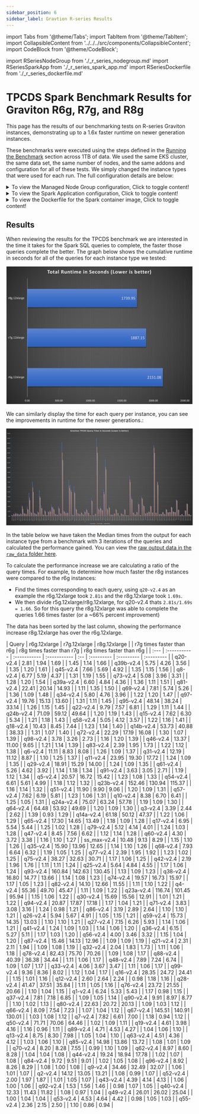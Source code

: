 ```yaml
---
sidebar_position: 6
sidebar_label: Gravtion R-series Results
---
```

import Tabs from '@theme/Tabs';
import TabItem from '@theme/TabItem';
import CollapsibleContent from '../../../src/components/CollapsibleContent';
import CodeBlock from '@theme/CodeBlock';

import RSeriesNodeGroup from './_r_series_nodegroup.md'
import RSeriesSparkApp from './_r_series_spark_app.md'
import RSeriesDockerfile from './_r_series_dockerfile.md'

# TPCDS Spark Benchmark Results for Graviton R6g, R7g, and R8g
This page has the results of our benchmarking tests on R-series Graviton instances, demonstrating up to a 1.6x faster runtime on newer generation instances.

These benchmarks were executed using the steps defined in the [Running the Benchmark](./running-the-benchmark.md) section across 1TB of data. We used the same EKS cluster, the same data set, the same number of nodes, and the same addons and configuration for all of these tests. We simply changed the instance types that were used for each run.
The full configuration details are below:

<details>
<summary> To view the Managed Node Group configuration, Click to toggle content!</summary>

<RSeriesNodeGroup />

</details>

<details>
<summary> To view the Spark Application configuration, Click to toggle content!</summary>

<RSeriesSparkApp />

</details>

<details>
<summary> To view the Dockerfile for the Spark container image, Click to toggle content!</summary>

<RSeriesDockerfile />

</details>


## Results
When reviewing the results for the TPCDS benchmark we are interested in the time it takes for the Spark SQL queries to complete, the faster those queries complete the better.
The graph below shows the cumulative runtime in seconds for all of the queries for each instance type we tested:

[![Total runtimes for the benchmarks per instance type](./img/r-series-total-runtime.png)](https://github.com/awslabs/data-on-eks/blob/main/website/docs/benchmarks/spark-operator-benchmark/img/r-series-total-runtime.png)

We can similarly display the time for each query per instance, you can see the improvements in runtime for the newer generations.:

[![Total runtimes for the benchmarks per instance type](./img/r-series-per-query.png)](https://github.com/awslabs/data-on-eks/blob/main/website/docs/benchmarks/spark-operator-benchmark/img/r-series-per-query.png)

In the table below we have taken the Median times from the output for each instance type from a benchmark with 3 iterations of the queries and calculated the performance gained. You can view the [raw output data in the `raw_data` folder here](https://github.com/awslabs/data-on-eks/blob/main/website/docs/benchmarks/spark-operator-benchmark/raw_data).

To calculate the performance increase we are calculating a ratio of the query times. For example, to determine how much faster the r8g instances were compared to the r6g instances:
- Find the times corresponding to each query, using `q20-v2.4` as an example the r6g.12xlarge took `2.81s` and the r8g.12xlarge took `1.69s`.
- We then divide r5g.12xlarge/r8g.12xlarge, for q20-v2.4 thats `2.81s/1.69s = 1.66`. So for this query the r8g.12xlarge was able to complete the queries 1.66 times faster (or a ~66% percent improvement)

The data has been sorted by the last column, showing the performance increase r8g.12xlarge has over the r6g.12xlarge.
<div class="benchmark-results">
| Query | r6g.12xlarge | r7g.12xlarge | r8g.12xlarge |  | r7g times faster than r6g  | r8g times faster than r7g | r8g times faster than r6g |
| :---  | :----------- | :----------- | :----------- | :-- | :--------- | :--------- | :--------- |
| q20-v2.4 | 2.81 | 1.94 | 1.69 |  | 1.45 | 1.14 | 1.66 |
| q39b-v2.4 | 5.75 | 4.26 | 3.56 |  | 1.35 | 1.20 | 1.61 |
| q45-v2.4 | 7.66 | 5.69 | 4.92 |  | 1.35 | 1.15 | 1.56 |
| q8-v2.4 | 6.77 | 5.19 | 4.37 |  | 1.31 | 1.19 | 1.55 |
| q73-v2.4 | 5.08 | 3.96 | 3.31 |  | 1.28 | 1.20 | 1.54 |
| q39a-v2.4 | 6.60 | 4.84 | 4.36 |  | 1.36 | 1.11 | 1.51 |
| q81-v2.4 | 22.41 | 20.14 | 14.93 |  | 1.11 | 1.35 | 1.50 |
| q69-v2.4 | 7.81 | 5.74 | 5.26 |  | 1.36 | 1.09 | 1.48 |
| q34-v2.4 | 5.80 | 4.76 | 3.96 |  | 1.22 | 1.20 | 1.47 |
| q97-v2.4 | 19.76 | 15.13 | 13.60 |  | 1.31 | 1.11 | 1.45 |
| q95-v2.4 | 48.14 | 38.24 | 33.14 |  | 1.26 | 1.15 | 1.45 |
| q22-v2.4 | 9.79 | 7.57 | 6.81 |  | 1.29 | 1.11 | 1.44 |
| q24b-v2.4 | 71.09 | 59.12 | 49.64 |  | 1.20 | 1.19 | 1.43 |
| q15-v2.4 | 7.62 | 6.30 | 5.34 |  | 1.21 | 1.18 | 1.43 |
| q58-v2.4 | 5.05 | 4.12 | 3.57 |  | 1.22 | 1.16 | 1.41 |
| q18-v2.4 | 10.43 | 8.45 | 7.44 |  | 1.23 | 1.14 | 1.40 |
| q14b-v2.4 | 53.73 | 40.88 | 38.33 |  | 1.31 | 1.07 | 1.40 |
| q72-v2.4 | 22.29 | 17.19 | 16.08 |  | 1.30 | 1.07 | 1.39 |
| q98-v2.4 | 3.78 | 3.26 | 2.73 |  | 1.16 | 1.20 | 1.39 |
| q46-v2.4 | 13.37 | 11.00 | 9.65 |  | 1.21 | 1.14 | 1.39 |
| q83-v2.4 | 2.39 | 1.95 | 1.73 |  | 1.22 | 1.12 | 1.38 |
| q6-v2.4 | 11.11 | 8.83 | 8.08 |  | 1.26 | 1.09 | 1.37 |
| q31-v2.4 | 12.19 | 11.12 | 8.87 |  | 1.10 | 1.25 | 1.37 |
| q11-v2.4 | 23.95 | 19.30 | 17.72 |  | 1.24 | 1.09 | 1.35 |
| q29-v2.4 | 18.91 | 15.29 | 14.00 |  | 1.24 | 1.09 | 1.35 |
| q61-v2.4 | 5.26 | 4.62 | 3.92 |  | 1.14 | 1.18 | 1.34 |
| q91-v2.4 | 3.63 | 3.05 | 2.71 |  | 1.19 | 1.12 | 1.34 |
| q5-v2.4 | 20.57 | 16.72 | 15.42 |  | 1.23 | 1.08 | 1.33 |
| q54-v2.4 | 6.61 | 5.61 | 4.99 |  | 1.18 | 1.12 | 1.32 |
| q23b-v2.4 | 152.46 | 130.94 | 115.37 |  | 1.16 | 1.14 | 1.32 |
| q51-v2.4 | 11.90 | 9.90 | 9.06 |  | 1.20 | 1.09 | 1.31 |
| q57-v2.4 | 7.62 | 6.19 | 5.81 |  | 1.23 | 1.06 | 1.31 |
| q10-v2.4 | 8.38 | 6.70 | 6.41 |  | 1.25 | 1.05 | 1.31 |
| q24a-v2.4 | 75.07 | 63.24 | 57.78 |  | 1.19 | 1.09 | 1.30 |
| q64-v2.4 | 64.48 | 53.92 | 49.69 |  | 1.20 | 1.09 | 1.30 |
| q3-v2.4 | 3.39 | 2.44 | 2.62 |  | 1.39 | 0.93 | 1.29 |
| q14a-v2.4 | 61.18 | 50.12 | 47.37 |  | 1.22 | 1.06 | 1.29 |
| q65-v2.4 | 17.30 | 14.65 | 13.49 |  | 1.18 | 1.09 | 1.28 |
| q17-v2.4 | 6.95 | 5.54 | 5.44 |  | 1.25 | 1.02 | 1.28 |
| q79-v2.4 | 5.12 | 4.14 | 4.01 |  | 1.24 | 1.03 | 1.28 |
| q47-v2.4 | 8.45 | 7.56 | 6.62 |  | 1.12 | 1.14 | 1.28 |
| q60-v2.4 | 4.30 | 3.72 | 3.38 |  | 1.16 | 1.10 | 1.27 |
| ss_max-v2.4 | 10.48 | 9.13 | 8.29 |  | 1.15 | 1.10 | 1.26 |
| q35-v2.4 | 15.90 | 13.96 | 12.65 |  | 1.14 | 1.10 | 1.26 |
| q68-v2.4 | 7.93 | 6.64 | 6.32 |  | 1.19 | 1.05 | 1.25 |
| q77-v2.4 | 2.39 | 1.95 | 1.92 |  | 1.23 | 1.02 | 1.25 |
| q75-v2.4 | 38.27 | 32.63 | 30.71 |  | 1.17 | 1.06 | 1.25 |
| q42-v2.4 | 2.19 | 1.96 | 1.76 |  | 1.11 | 1.11 | 1.24 |
| q25-v2.4 | 5.64 | 4.84 | 4.55 |  | 1.17 | 1.06 | 1.24 |
| q93-v2.4 | 160.84 | 142.63 | 130.45 |  | 1.13 | 1.09 | 1.23 |
| q38-v2.4 | 16.80 | 14.77 | 13.66 |  | 1.14 | 1.08 | 1.23 |
| q74-v2.4 | 19.57 | 16.73 | 15.97 |  | 1.17 | 1.05 | 1.23 |
| q82-v2.4 | 14.10 | 12.66 | 11.55 |  | 1.11 | 1.10 | 1.22 |
| q4-v2.4 | 55.36 | 49.70 | 45.47 |  | 1.11 | 1.09 | 1.22 |
| q23a-v2.4 | 116.74 | 101.45 | 95.94 |  | 1.15 | 1.06 | 1.22 |
| q30-v2.4 | 15.69 | 15.56 | 12.91 |  | 1.01 | 1.21 | 1.22 |
| q94-v2.4 | 20.87 | 17.87 | 17.18 |  | 1.17 | 1.04 | 1.21 |
| q71-v2.4 | 3.83 | 3.08 | 3.16 |  | 1.24 | 0.98 | 1.21 |
| q86-v2.4 | 3.19 | 2.89 | 2.64 |  | 1.10 | 1.10 | 1.21 |
| q26-v2.4 | 5.94 | 5.67 | 4.91 |  | 1.05 | 1.15 | 1.21 |
| q59-v2.4 | 15.73 | 14.35 | 13.03 |  | 1.10 | 1.10 | 1.21 |
| q27-v2.4 | 7.15 | 6.26 | 5.93 |  | 1.14 | 1.06 | 1.21 |
| q41-v2.4 | 1.24 | 1.09 | 1.03 |  | 1.14 | 1.06 | 1.20 |
| q36-v2.4 | 6.15 | 5.27 | 5.11 |  | 1.17 | 1.03 | 1.20 |
| q56-v2.4 | 4.00 | 3.46 | 3.32 |  | 1.15 | 1.04 | 1.20 |
| q87-v2.4 | 15.46 | 14.13 | 12.96 |  | 1.09 | 1.09 | 1.19 |
| q21-v2.4 | 2.31 | 2.11 | 1.94 |  | 1.09 | 1.08 | 1.19 |
| q32-v2.4 | 2.04 | 1.83 | 1.73 |  | 1.11 | 1.06 | 1.18 |
| q78-v2.4 | 82.43 | 75.70 | 70.26 |  | 1.09 | 1.08 | 1.17 |
| q88-v2.4 | 40.39 | 36.38 | 34.44 |  | 1.11 | 1.06 | 1.17 |
| q48-v2.4 | 7.89 | 7.24 | 6.74 |  | 1.09 | 1.07 | 1.17 |
| q33-v2.4 | 4.06 | 3.67 | 3.47 |  | 1.11 | 1.06 | 1.17 |
| q99-v2.4 | 9.36 | 8.36 | 8.02 |  | 1.12 | 1.04 | 1.17 |
| q16-v2.4 | 28.35 | 24.72 | 24.41 |  | 1.15 | 1.01 | 1.16 |
| q12-v2.4 | 2.60 | 2.64 | 2.24 |  | 0.98 | 1.18 | 1.16 |
| q28-v2.4 | 41.47 | 37.51 | 35.84 |  | 1.11 | 1.05 | 1.16 |
| q76-v2.4 | 23.72 | 21.55 | 20.66 |  | 1.10 | 1.04 | 1.15 |
| q1-v2.4 | 6.24 | 5.33 | 5.43 |  | 1.17 | 0.98 | 1.15 |
| q37-v2.4 | 7.81 | 7.18 | 6.85 |  | 1.09 | 1.05 | 1.14 |
| q90-v2.4 | 9.91 | 8.97 | 8.77 |  | 1.10 | 1.02 | 1.13 |
| q80-v2.4 | 22.63 | 20.72 | 20.13 |  | 1.09 | 1.03 | 1.12 |
| q66-v2.4 | 8.09 | 7.54 | 7.23 |  | 1.07 | 1.04 | 1.12 |
| q67-v2.4 | 145.51 | 140.91 | 130.01 |  | 1.03 | 1.08 | 1.12 |
| q7-v2.4 | 7.82 | 6.61 | 7.00 |  | 1.18 | 0.94 | 1.12 |
| q50-v2.4 | 71.71 | 70.06 | 64.46 |  | 1.02 | 1.09 | 1.11 |
| q19-v2.4 | 4.61 | 3.98 | 4.16 |  | 1.16 | 0.96 | 1.11 |
| q89-v2.4 | 4.71 | 4.53 | 4.27 |  | 1.04 | 1.06 | 1.10 |
| q13-v2.4 | 8.75 | 8.30 | 7.98 |  | 1.05 | 1.04 | 1.10 |
| q63-v2.4 | 4.51 | 4.36 | 4.12 |  | 1.03 | 1.06 | 1.10 |
| q85-v2.4 | 14.98 | 13.86 | 13.72 |  | 1.08 | 1.01 | 1.09 |
| q70-v2.4 | 8.20 | 8.28 | 7.55 |  | 0.99 | 1.10 | 1.09 |
| q62-v2.4 | 8.97 | 8.60 | 8.28 |  | 1.04 | 1.04 | 1.08 |
| q44-v2.4 | 19.24 | 18.94 | 17.78 |  | 1.02 | 1.07 | 1.08 |
| q84-v2.4 | 9.72 | 9.51 | 9.01 |  | 1.02 | 1.05 | 1.08 |
| q96-v2.4 | 8.92 | 8.26 | 8.29 |  | 1.08 | 1.00 | 1.08 |
| q9-v2.4 | 34.46 | 32.49 | 32.07 |  | 1.06 | 1.01 | 1.07 |
| q2-v2.4 | 14.12 | 13.05 | 13.21 |  | 1.08 | 0.99 | 1.07 |
| q52-v2.4 | 2.00 | 1.97 | 1.87 |  | 1.01 | 1.05 | 1.07 |
| q43-v2.4 | 4.39 | 4.14 | 4.13 |  | 1.06 | 1.00 | 1.06 |
| q92-v2.4 | 1.53 | 1.56 | 1.46 |  | 0.98 | 1.07 | 1.05 |
| q40-v2.4 | 12.33 | 11.43 | 11.82 |  | 1.08 | 0.97 | 1.04 |
| q49-v2.4 | 26.01 | 26.02 | 25.04 |  | 1.00 | 1.04 | 1.04 |
| q53-v2.4 | 4.53 | 4.64 | 4.42 |  | 0.98 | 1.05 | 1.03 |
| q55-v2.4 | 2.36 | 2.15 | 2.50 |  | 1.10 | 0.86 | 0.94 |

</div>
